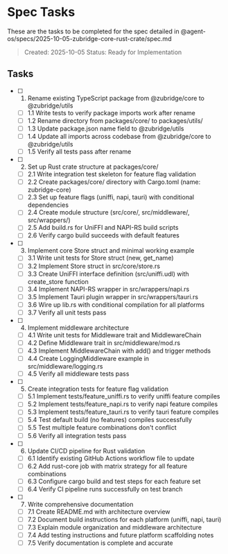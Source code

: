 # Spec Tasks

These are the tasks to be completed for the spec detailed in @agent-os/specs/2025-10-05-zubridge-core-rust-crate/spec.md

> Created: 2025-10-05
> Status: Ready for Implementation

## Tasks

- [ ] 1. Rename existing TypeScript package from @zubridge/core to @zubridge/utils
  - [ ] 1.1 Write tests to verify package imports work after rename
  - [ ] 1.2 Rename directory from packages/core/ to packages/utils/
  - [ ] 1.3 Update package.json name field to @zubridge/utils
  - [ ] 1.4 Update all imports across codebase from @zubridge/core to @zubridge/utils
  - [ ] 1.5 Verify all tests pass after rename

- [ ] 2. Set up Rust crate structure at packages/core/
  - [ ] 2.1 Write integration test skeleton for feature flag validation
  - [ ] 2.2 Create packages/core/ directory with Cargo.toml (name: zubridge-core)
  - [ ] 2.3 Set up feature flags (uniffi, napi, tauri) with conditional dependencies
  - [ ] 2.4 Create module structure (src/core/, src/middleware/, src/wrappers/)
  - [ ] 2.5 Add build.rs for UniFFI and NAPI-RS build scripts
  - [ ] 2.6 Verify cargo build succeeds with default features

- [ ] 3. Implement core Store struct and minimal working example
  - [ ] 3.1 Write unit tests for Store struct (new, get_name)
  - [ ] 3.2 Implement Store struct in src/core/store.rs
  - [ ] 3.3 Create UniFFI interface definition (src/uniffi.udl) with create_store function
  - [ ] 3.4 Implement NAPI-RS wrapper in src/wrappers/napi.rs
  - [ ] 3.5 Implement Tauri plugin wrapper in src/wrappers/tauri.rs
  - [ ] 3.6 Wire up lib.rs with conditional compilation for all platforms
  - [ ] 3.7 Verify all unit tests pass

- [ ] 4. Implement middleware architecture
  - [ ] 4.1 Write unit tests for Middleware trait and MiddlewareChain
  - [ ] 4.2 Define Middleware trait in src/middleware/mod.rs
  - [ ] 4.3 Implement MiddlewareChain with add() and trigger methods
  - [ ] 4.4 Create LoggingMiddleware example in src/middleware/logging.rs
  - [ ] 4.5 Verify all middleware tests pass

- [ ] 5. Create integration tests for feature flag validation
  - [ ] 5.1 Implement tests/feature_uniffi.rs to verify uniffi feature compiles
  - [ ] 5.2 Implement tests/feature_napi.rs to verify napi feature compiles
  - [ ] 5.3 Implement tests/feature_tauri.rs to verify tauri feature compiles
  - [ ] 5.4 Test default build (no features) compiles successfully
  - [ ] 5.5 Test multiple feature combinations don't conflict
  - [ ] 5.6 Verify all integration tests pass

- [ ] 6. Update CI/CD pipeline for Rust validation
  - [ ] 6.1 Identify existing GitHub Actions workflow file to update
  - [ ] 6.2 Add rust-core job with matrix strategy for all feature combinations
  - [ ] 6.3 Configure cargo build and test steps for each feature set
  - [ ] 6.4 Verify CI pipeline runs successfully on test branch

- [ ] 7. Write comprehensive documentation
  - [ ] 7.1 Create README.md with architecture overview
  - [ ] 7.2 Document build instructions for each platform (uniffi, napi, tauri)
  - [ ] 7.3 Explain module organization and middleware architecture
  - [ ] 7.4 Add testing instructions and future platform scaffolding notes
  - [ ] 7.5 Verify documentation is complete and accurate
